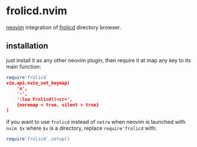 frolicd.nvim
============

[neovim](https://github.com/neovim/neovim) integration of [frolicd](https://github.com/thjbdvlt/frolicd) directory browser.

installation
------------

just install it as any other neovim plugin, then require it at map any key to its main function:

```lua
require'frolicd`
vim.api.nvim_set_keymap(
    'n',
    '-',
    ':lua Frolicd()<cr>',
    {noremap = true, silent = true}
)
```

if you want to use `frolicd` instead of `netrw` when neovim is launched with `nvim $x` where `$x` is a directory, replace `require'frolicd` with:

```lua
require'frolicd`.setup()
```
